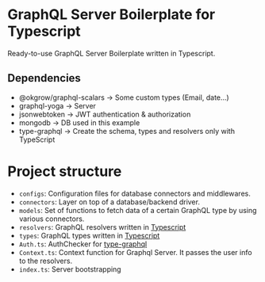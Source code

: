 # GraphQL Server Boilerplate for Typescript

Ready-to-use GraphQL Server Boilerplate written in Typescript.

## Dependencies

+ @okgrow/graphql-scalars -> Some custom types (Email, date...)
+ graphql-yoga -> Server
+ jsonwebtoken -> JWT authentication & authorization
+ mongodb -> DB used in this example
+ type-graphql -> Create the schema, types and resolvers only with TypeScript

# Project structure

+ `configs`: Configuration files for database connectors and middlewares.
+ `connectors`:  Layer on top of a database/backend driver.
+ `models`: Set of functions to fetch data of a certain GraphQL type by using various connectors.
+ `resolvers`: GraphQL resolvers written in [Typescript](https://19majkel94.github.io/type-graphql/)
+ `types`: GraphQL types written in [Typescript](https://19majkel94.github.io/type-graphql/)
+ `Auth.ts`: AuthChecker for [type-graphql](https://19majkel94.github.io/type-graphql/docs/authorization.html#how-to-use)
+ `Context.ts`: Context function for Graphql Server. It passes the user info to the resolvers.
+ `index.ts`: Server bootstrapping